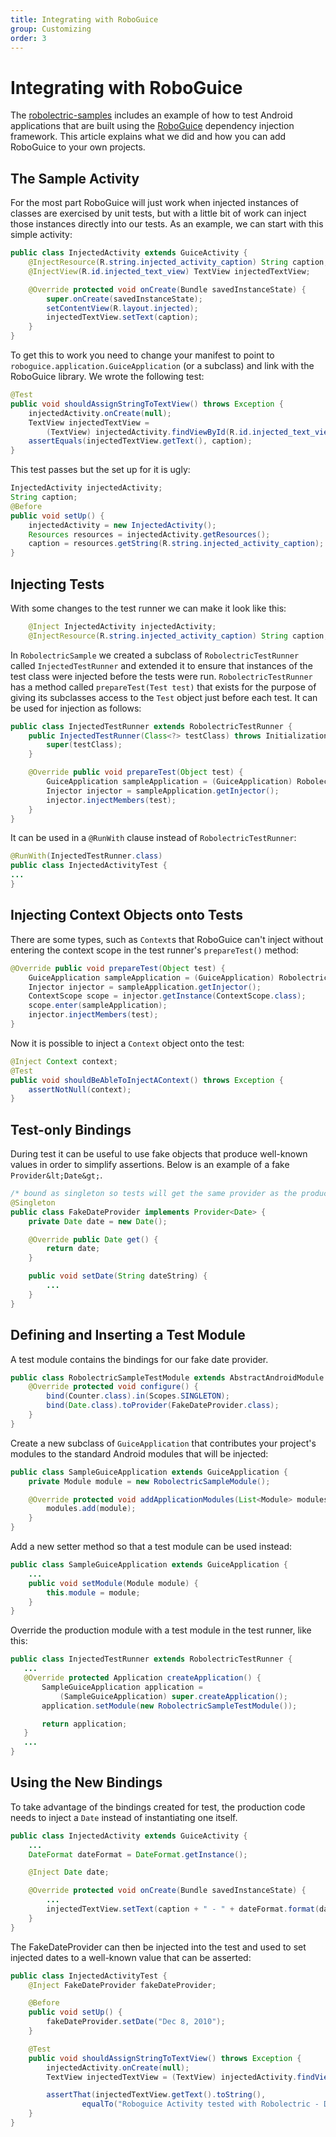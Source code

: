 ```yaml
---
title: Integrating with RoboGuice
group: Customizing
order: 3
---
```


# Integrating with RoboGuice

The [robolectric-samples](https://github.com/robolectric/robolectric-samples) includes an
example of how to test Android applications that are built using the [RoboGuice](http://code.google.com/p/roboguice/)
dependency injection framework. This article explains what we did and how you can add RoboGuice to your own projects.

## The Sample Activity

For the most part RoboGuice will just work when injected instances of classes are exercised by unit tests, but with a
little bit of work can inject those instances directly into our tests. As an example, we can start with this simple
activity:

```java
public class InjectedActivity extends GuiceActivity {
    @InjectResource(R.string.injected_activity_caption) String caption;
    @InjectView(R.id.injected_text_view) TextView injectedTextView;

    @Override protected void onCreate(Bundle savedInstanceState) {
        super.onCreate(savedInstanceState);
        setContentView(R.layout.injected);
        injectedTextView.setText(caption);
    }
}
```

To get this to work you need to change your manifest to point to `roboguice.application.GuiceApplication`
(or a subclass) and link with the RoboGuice library. We wrote the following test:

```java
@Test
public void shouldAssignStringToTextView() throws Exception {
    injectedActivity.onCreate(null);
    TextView injectedTextView =
        (TextView) injectedActivity.findViewById(R.id.injected_text_view);
    assertEquals(injectedTextView.getText(), caption);
}
```

This test passes but the set up for it is ugly:

```java
InjectedActivity injectedActivity;
String caption;
@Before
public void setUp() {
    injectedActivity = new InjectedActivity();
    Resources resources = injectedActivity.getResources();
    caption = resources.getString(R.string.injected_activity_caption);
}
```

## Injecting Tests

With some changes to the test runner we can make it look like this:

```java
    @Inject InjectedActivity injectedActivity;
    @InjectResource(R.string.injected_activity_caption) String caption;
```

In `RobolectricSample` we created a subclass of `RobolectricTestRunner` called `InjectedTestRunner` and extended it
to ensure that instances of the test class were injected before the tests were run. `RobolectricTestRunner` has a
method called `prepareTest(Test test)` that exists for the purpose of giving its subclasses access to the `Test`
object just before each test. It can be used for injection as follows:

```java
public class InjectedTestRunner extends RobolectricTestRunner {
    public InjectedTestRunner(Class<?> testClass) throws InitializationError {
        super(testClass);
    }

    @Override public void prepareTest(Object test) {
        GuiceApplication sampleApplication = (GuiceApplication) Robolectric.application;
        Injector injector = sampleApplication.getInjector();
        injector.injectMembers(test);
    }
}
```

It can be used in a `@RunWith` clause instead of `RobolectricTestRunner`:

```java
@RunWith(InjectedTestRunner.class)
public class InjectedActivityTest {
...
}
```

## Injecting Context Objects onto Tests

There are some types, such as `Context`s that RoboGuice can't inject without entering the context scope in the test
runner's `prepareTest()` method:

```java
@Override public void prepareTest(Object test) {
    GuiceApplication sampleApplication = (GuiceApplication) Robolectric.application;
    Injector injector = sampleApplication.getInjector();
    ContextScope scope = injector.getInstance(ContextScope.class);
    scope.enter(sampleApplication);
    injector.injectMembers(test);
}
```

Now it is possible to inject a `Context` object onto the test:

```java
@Inject Context context;
@Test
public void shouldBeAbleToInjectAContext() throws Exception {
    assertNotNull(context);
}
```

## Test-only Bindings

During test it can be useful to use fake objects that produce well-known values in order to simplify assertions. Below
is an example of a fake `Provider&lt;Date&gt;`.

```java
/* bound as singleton so tests will get the same provider as the production code */
@Singleton
public class FakeDateProvider implements Provider<Date> {
    private Date date = new Date();

    @Override public Date get() {
        return date;
    }

    public void setDate(String dateString) {
        ...
    }
}
```

## Defining and Inserting a Test Module

A test module contains the bindings for our fake date provider.

```java
public class RobolectricSampleTestModule extends AbstractAndroidModule {
    @Override protected void configure() {
        bind(Counter.class).in(Scopes.SINGLETON);
        bind(Date.class).toProvider(FakeDateProvider.class);
    }
}
```

Create a new subclass of `GuiceApplication` that contributes your project's modules to the standard
Android modules that will be injected:

```java
public class SampleGuiceApplication extends GuiceApplication {
    private Module module = new RobolectricSampleModule();

    @Override protected void addApplicationModules(List<Module> modules) {
        modules.add(module);
    }
}
```

Add a new setter method so that a test module can be used instead:

```java
public class SampleGuiceApplication extends GuiceApplication {
    ...
    public void setModule(Module module) {
        this.module = module;
    }
}
```

Override the production module with a test module in the test runner, like this:

```java
public class InjectedTestRunner extends RobolectricTestRunner {
   ...
   @Override protected Application createApplication() {
       SampleGuiceApplication application =
           (SampleGuiceApplication) super.createApplication();
       application.setModule(new RobolectricSampleTestModule());

       return application;
   }
   ...
}
```

## Using the New Bindings

To take advantage of the bindings created for test, the production code needs to inject a `Date` instead of
instantiating one itself.

```java
public class InjectedActivity extends GuiceActivity {
    ...
    DateFormat dateFormat = DateFormat.getInstance();

    @Inject Date date;

    @Override protected void onCreate(Bundle savedInstanceState) {
        ...
        injectedTextView.setText(caption + " - " + dateFormat.format(date));
    }
}
```

The FakeDateProvider can then be injected into the test and used to set injected dates to a well-known value
that can be asserted:

```java
public class InjectedActivityTest {
    @Inject FakeDateProvider fakeDateProvider;

    @Before
    public void setUp() {
        fakeDateProvider.setDate("Dec 8, 2010");
    }

    @Test
    public void shouldAssignStringToTextView() throws Exception {
        injectedActivity.onCreate(null);
        TextView injectedTextView = (TextView) injectedActivity.findViewById(R.id.injected_text_view);

        assertThat(injectedTextView.getText().toString(),
                equalTo("Roboguice Activity tested with Robolectric - Dec 8, 2010"));
    }
}
```

